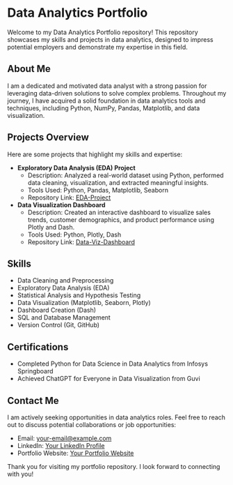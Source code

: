 <!DOCTYPE html>
<html lang="en">
<head>
    <meta charset="UTF-8">
    <meta name="viewport" content="width=device-width, initial-scale=1.0">
    <title>Data Analytics Portfolio</title>
</head>
<body>

<h1>Data Analytics Portfolio</h1>

<p>Welcome to my Data Analytics Portfolio repository! This repository showcases my skills and projects in data analytics, designed to impress potential employers and demonstrate my expertise in this field.</p>

<h2>About Me</h2>
<p>I am a dedicated and motivated data analyst with a strong passion for leveraging data-driven solutions to solve complex problems. Throughout my journey, I have acquired a solid foundation in data analytics tools and techniques, including Python, NumPy, Pandas, Matplotlib, and data visualization.</p>

<h2>Projects Overview</h2>
<p>Here are some projects that highlight my skills and expertise:</p>

<ul>
    <li>
        <strong>Exploratory Data Analysis (EDA) Project</strong>
        <ul>
            <li>Description: Analyzed a real-world dataset using Python, performed data cleaning, visualization, and extracted meaningful insights.</li>
            <li>Tools Used: Python, Pandas, Matplotlib, Seaborn</li>
            <li>Repository Link: <a href="EDA-Project/README.md">EDA-Project</a></li>
        </ul>
    </li>
    <li>
        <strong>Data Visualization Dashboard</strong>
        <ul>
            <li>Description: Created an interactive dashboard to visualize sales trends, customer demographics, and product performance using Plotly and Dash.</li>
            <li>Tools Used: Python, Plotly, Dash</li>
            <li>Repository Link: <a href="Data-Viz-Dashboard/README.md">Data-Viz-Dashboard</a></li>
        </ul>
    </li>
</ul>

<h2>Skills</h2>
<ul>
    <li>Data Cleaning and Preprocessing</li>
    <li>Exploratory Data Analysis (EDA)</li>
    <li>Statistical Analysis and Hypothesis Testing</li>
    <li>Data Visualization (Matplotlib, Seaborn, Plotly)</li>
    <li>Dashboard Creation (Dash)</li>
    <li>SQL and Database Management</li>
    <li>Version Control (Git, GitHub)</li>
</ul>

<h2>Certifications</h2>
<ul>
    <li>Completed Python for Data Science in Data Analytics from Infosys Springboard</li>
    <li>Achieved ChatGPT for Everyone in Data Visualization from Guvi</li>
</ul>

<h2>Contact Me</h2>
<p>I am actively seeking opportunities in data analytics roles. Feel free to reach out to discuss potential collaborations or job opportunities:</p>
<ul>
    <li>Email: <a href="rishiraj1746@gmail.com">your-email@example.com</a></li>
    <li>LinkedIn: <a href="www.linkedin.com/in/rishiraj-175261260">Your LinkedIn Profile</a></li>
    <li>Portfolio Website: <a href="">Your Portfolio Website</a></li>
</ul>

<p>Thank you for visiting my portfolio repository. I look forward to connecting with you!</p>

</body>
</html>
